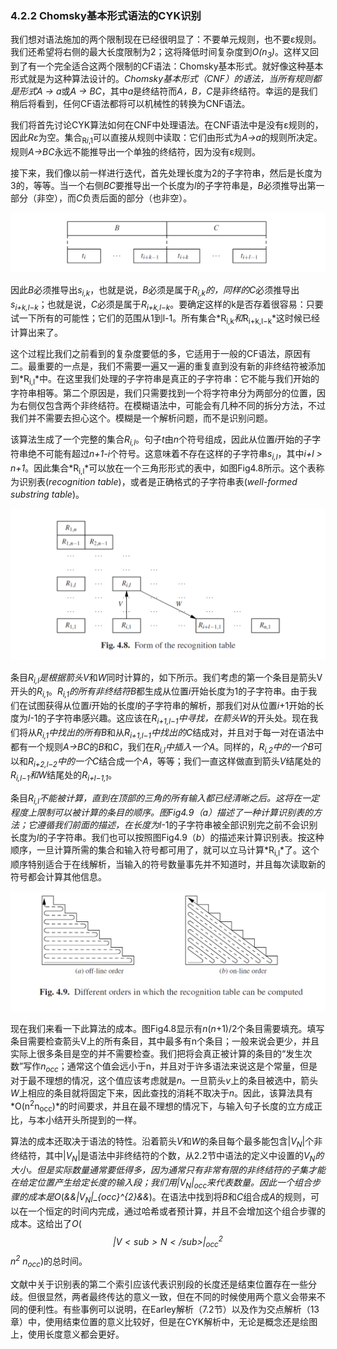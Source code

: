 ### 4.2.2 Chomsky基本形式语法的CYK识别

我们想对语法施加的两个限制现在已经很明显了：不要单元规则，也不要ε规则。我们还希望将右侧的最大长度限制为2；这将降低时间复杂度到*O(n<sub>3</sub>)*。这样又回到了有一个完全适合这两个限制的CF语法：Chomsky基本形式。就好像这种基本形式就是为这种算法设计的。*Chomsky基本形式（CNF）*的语法，当所有规则都是形式*A → a*或*A → BC*，其中*a*是终结符而*A，B，C*是非终结符。幸运的是我们稍后将看到，任何CF语法都将可以机械性的转换为CNF语法。

我们将首先讨论CYK算法如何在CNF中处理语法。在CNF语法中是没有ε规则的，因此*Rε*为空。集合<sub>R*i*,1</sub>可以直接从规则中读取：它们由形式为*A→a*的规则所决定。规则*A→BC*永远不能推导出一个单独的终结符，因为没有ε规则。

接下来，我们像以前一样进行迭代，首先处理长度为2的子字符串，然后是长度为3的，等等。当一个右侧*BC*要推导出一个长度为*l*的子字符串是，*B*必须推导出第一部分（非空），而*C*负责后面的部分（也非空）。

![图1](../../img/4.2.2_1.png)

因此*B*必须推导出*s<sub>i,k</sub>*，也就是说，*B*必须是属于*R<sub>i,k</sub>*的，同样的*C*必须推导出*s<sub>i+k,l−k</sub>*；也就是说，*C*必须是属于*R<sub>i+k,l−k</sub>*。要确定这样的k是否存着很容易：只要试一下所有的可能性；它们的范围从1到l-1。所有集合*R<sub>i,k</sub>*和*R<sub>i+k,l−k</sub>*这时候已经计算出来了。

这个过程比我们之前看到的复杂度要低的多，它适用于一般的CF语法，原因有二。最重要的一点是，我们不需要一遍又一遍的重复直到没有新的非终结符被添加到*R<sub>i,l</sub>*中。在这里我们处理的子字符串是真正的子字符串：它不能与我们开始的字符串相等。第二个原因是，我们只需要找到一个将字符串分为两部分的位置，因为右侧仅包含两个非终结符。在模糊语法中，可能会有几种不同的拆分方法，不过我们并不需要去担心这个。模糊是一个解析问题，而不是识别问题。

该算法生成了一个完整的集合*R<sub>i,l</sub>*。句子*t*由*n*个符号组成，因此从位置*i*开始的子字符串绝不可能有超过*n+1-i*个符号。这意味着不存在这样的子字符串*s<sub>i,l</sub>*，其中*i+l > n+1*。因此集合*R<sub>i,l</sub>*可以放在一个三角形形式的表中，如图Fig4.8所示。这个表称为识别表(*recognition table*)，或者是正确格式的子字符串表(*well-formed substring table*)。

![图1](../../img/4.2.2_2-Fig.4.8.png)

条目*R<sub>i,l</sub>*是根据箭头*V*和*W*同时计算的，如下所示。我们考虑的第一个条目是箭头V开头的*R<sub>i,1</sub>*。*R<sub>i,1</sub>*的所有非终结符*B*都生成从位置*i*开始长度为1的子字符串。由于我们在试图获得从位置*i*开始的长度*l*的子字符串的解析，那我们对从位置*i*+1开始的长度为*l*-1的子字符串感兴趣。这应该在*R<sub>i+1,l−1</sub>*中寻找，在箭头*W*的开头处。现在我们将从*R<sub>i,1</sub>*中找出的所有*B*和从*R<sub>i+1,l−1</sub>*中找出的*C*结成对，并且对于每一对在语法中都有一个规则*A→BC*的*B*和*C*，我们在*R<sub>i,l</sub>*中插入一个*A*。同样的，*R<sub>i,2</sub>*中的一个*B*可以和*R<sub>i+2,l−2</sub>*中的一个*C*结合成一个*A*，等等；我们一直这样做直到箭头*V*结尾处的*R<sub>i,l−1</sub>*和*W*结尾处的*R<sub>i+l−1,1</sub>*。

条目*R<sub>i,l</sub>*不能被计算，直到在顶部的三角的所有输入都已经清晰之后。这将在一定程度上限制可以被计算的条目的顺序。图Fig4.9（*a*）描述了一种计算识别表的方法；它遵循我们前面的描述，在长度为*l*-1的子字符串被全部识别完之前不会识别长度为*l*的子字符串。我们也可以按照图Fig4.9（*b*）的描述来计算识别表。按这种顺序，一旦计算所需的集合和输入符号都可用了，就可以立马计算*R<sub>i,l</sub>*了。这个顺序特别适合于在线解析，当输入的符号数量事先并不知道时，并且每次读取新的符号都会计算其他信息。

![图1](../../img/4.2.2_3-Fig.4.9.png)

现在我们来看一下此算法的成本。图Fig4.8显示有*n*(*n*+1)/2个条目需要填充。填写条目需要检查箭头V上的所有条目，其中最多有n个条目；一般来说会更少，并且实际上很多条目是空的并不需要检查。我们把将会真正被计算的条目的“发生次数”写作*n<sub>occ</sub>*；通常这个值会远小于n，并且对于许多语法来说这是个常量，但是对于最不理想的情况，这个值应该考虑就是*n*。一旦箭头*v*上的条目被选中，箭头*W*上相应的条目就将固定下来，因此查找的消耗不取决于*n*。因此，该算法具有*O(n<sup>2</sup>n<sub>occ</sub>)*的时间要求，并且在最不理想的情况下，与输入句子长度的立方成正比，与本小结开头所提到的一样。

算法的成本还取决于语法的特性。沿着箭头*V*和*W*的条目每个最多能包含|*V<sub>N</sub>*|个非终结符，其中|*V<sub>N</sub>*|是语法中非终结符的个数，从2.2节中语法的定义中设置的*V<sub>N</sub>*的大小。但是实际数量通常要低得多，因为通常只有非常有限的非终结符的子集才能在给定位置产生给定长度的输入段；我们用|*V<sub>N</sub>*|<sub>occ</sub>来代表数量。因此一个组合步骤的成本是*O*(*&&|V<sub>N</sub>|_{occ}^{2}&&*)。在语法中找到将*B*和*C*组合成*A*的规则，可以在一个恒定的时间内完成，通过哈希或者预计算，并且不会增加这个组合步骤的成本。这给出了*O*(*$$|V<sub>N</sub>|_{occ}^{2}$$ n<sup>2</sup> n<sub>occ</sub>*)的总时间。

文献中关于识别表的第二个索引应该代表识别段的长度还是结束位置存在一些分歧。但很显然，两者最终传达的意义一致，但在不同的时候使用两个意义会带来不同的便利性。有些事例可以说明，在Earley解析（7.2节）以及作为交点解析（13章）中，使用结束位置的意义比较好，但是在CYK解析中，无论是概念还是绘图上，使用长度意义都会更好。